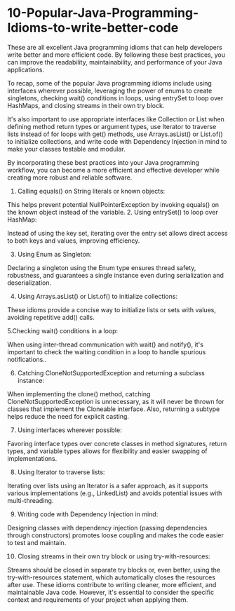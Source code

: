# 10-Popular-Java-Programming-Idioms-to-write-better-code
These are all excellent Java programming idioms that can help developers write better and more efficient code. By following these best practices, you can improve the readability, maintainability, and performance of your Java applications.

To recap, some of the popular Java programming idioms include using interfaces wherever possible, leveraging the power of enums to create singletons, checking wait() conditions in loops, using entrySet to loop over HashMaps, and closing streams in their own try block.

It's also important to use appropriate interfaces like Collection or List when defining method return types or argument types, use Iterator to traverse lists instead of for loops with get() methods, use Arrays.asList() or List.of() to initialize collections, and write code with Dependency Injection in mind to make your classes testable and modular.

By incorporating these best practices into your Java programming workflow, you can become a more efficient and effective developer while creating more robust and reliable software.

1. Calling equals() on String literals or known objects:

This helps prevent potential NullPointerException by invoking equals() on the known object instead of the variable.
2. Using entrySet() to loop over HashMap:

Instead of using the key set, iterating over the entry set allows direct access to both keys and values, improving efficiency.

3. Using Enum as Singleton:

Declaring a singleton using the Enum type ensures thread safety, robustness, and guarantees a single instance even during serialization and deserialization.

4. Using Arrays.asList() or List.of() to initialize collections:

These idioms provide a concise way to initialize lists or sets with values, avoiding repetitive add() calls.

5.Checking wait() conditions in a loop:

When using inter-thread communication with wait() and notify(), it's important to check the waiting condition in a loop to handle spurious notifications..

6. Catching CloneNotSupportedException and returning a subclass instance:

When implementing the clone() method, catching CloneNotSupportedException is unnecessary, as it will never be thrown for classes that implement the Cloneable interface. Also, returning a subtype helps reduce the need for explicit casting.

7. Using interfaces wherever possible:

Favoring interface types over concrete classes in method signatures, return types, and variable types allows for flexibility and easier swapping of implementations.

8. Using Iterator to traverse lists:

Iterating over lists using an Iterator is a safer approach, as it supports various implementations (e.g., LinkedList) and avoids potential issues with multi-threading.

9. Writing code with Dependency Injection in mind:

Designing classes with dependency injection (passing dependencies through constructors) promotes loose coupling and makes the code easier to test and maintain.

10. Closing streams in their own try block or using try-with-resources:

Streams should be closed in separate try blocks or, even better, using the try-with-resources statement, which automatically closes the resources after use.
These idioms contribute to writing cleaner, more efficient, and maintainable Java code. However, it's essential to consider the specific context and requirements of your project when applying them.
